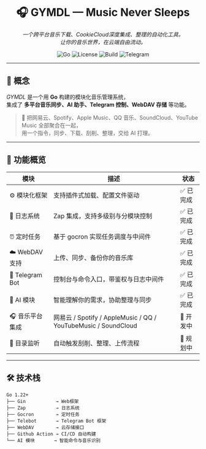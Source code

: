 <div align="center">

# 🎧 GYMDL — Music Never Sleeps

_一个跨平台音乐下载、CookieCloud深度集成、整理的自动化工具。  
让你的音乐世界，在云端自由流动。_

![Go](https://img.shields.io/badge/Go-1.22+-00ADD8?logo=go)
![License](https://img.shields.io/badge/license-MIT-green)
![Build](https://img.shields.io/github/actions/workflow/status/yourname/cookiesync/build.yml?logo=github)
![Telegram](https://img.shields.io/badge/telegram-bot-blue?logo=telegram)

</div>

---

## 🧠 概念

*GYMDL* 是一个用 **Go** 构建的模块化音乐管理系统，  
集成了 **多平台音乐同步、AI 助手、Telegram 控制、WebDAV 存储** 等功能。

> 🎵 把网易云、Spotify、Apple Music、QQ 音乐、SoundCloud、YouTube Music 全部聚合在一起，  
> 用一个指令，同步、下载、刮削、整理，交给 AI 打理。

---

## 🧩 功能概览

| 模块 | 描述 | 状态 |
|------|------|------|
| ⚙️ 模块化框架 | 支持插件式加载、配置文件驱动 | ✅ 已完成 |
| 🧾 日志系统 | Zap 集成，支持多级别与分模块控制 | ✅ 已完成 |
| ⏰ 定时任务 | 基于 gocron 实现任务调度与中间件 | ✅ 已完成 |
| ☁️ WebDAV 支持 | 上传、同步、备份你的音乐库 | ✅ 已完成 |
| 🤖 Telegram Bot | 控制台与命令入口，带鉴权与日志中间件 | ✅ 已完成 |
| 🧠 AI 模块 | 智能理解你的需求，协助整理与同步 | ✅ 已完成 |
| 🎧 音乐平台集成 | 网易云 / Spotify / AppleMusic / QQ / YouTubeMusic / SoundCloud | 🚧 开发中 |
| 🔄 目录监听 | 自动触发刮削、整理、上传流程 | 🚧 规划中 |

---

## 🛠️ 技术栈

```text
Go 1.22+
├── Gin           → Web框架
├── Zap           → 日志系统
├── Gocron        → 定时任务
├── Telebot       → Telegram Bot 框架
├── WebDAV        → 云存储接口
├── Github Action → CI/CD 自动构建
└── AI 模块       → 智能命令与音乐识别
